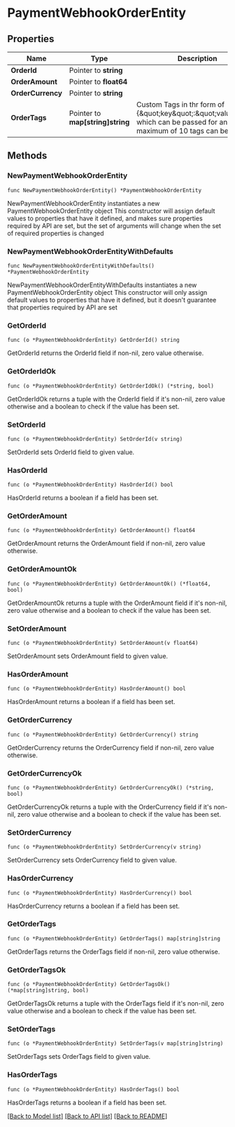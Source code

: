 # PaymentWebhookOrderEntity

## Properties

Name | Type | Description | Notes
------------ | ------------- | ------------- | -------------
**OrderId** | Pointer to **string** |  | [optional] 
**OrderAmount** | Pointer to **float64** |  | [optional] 
**OrderCurrency** | Pointer to **string** |  | [optional] 
**OrderTags** | Pointer to **map[string]string** | Custom Tags in thr form of {\&quot;key\&quot;:\&quot;value\&quot;} which can be passed for an order. A maximum of 10 tags can be added | [optional] 

## Methods

### NewPaymentWebhookOrderEntity

`func NewPaymentWebhookOrderEntity() *PaymentWebhookOrderEntity`

NewPaymentWebhookOrderEntity instantiates a new PaymentWebhookOrderEntity object
This constructor will assign default values to properties that have it defined,
and makes sure properties required by API are set, but the set of arguments
will change when the set of required properties is changed

### NewPaymentWebhookOrderEntityWithDefaults

`func NewPaymentWebhookOrderEntityWithDefaults() *PaymentWebhookOrderEntity`

NewPaymentWebhookOrderEntityWithDefaults instantiates a new PaymentWebhookOrderEntity object
This constructor will only assign default values to properties that have it defined,
but it doesn't guarantee that properties required by API are set

### GetOrderId

`func (o *PaymentWebhookOrderEntity) GetOrderId() string`

GetOrderId returns the OrderId field if non-nil, zero value otherwise.

### GetOrderIdOk

`func (o *PaymentWebhookOrderEntity) GetOrderIdOk() (*string, bool)`

GetOrderIdOk returns a tuple with the OrderId field if it's non-nil, zero value otherwise
and a boolean to check if the value has been set.

### SetOrderId

`func (o *PaymentWebhookOrderEntity) SetOrderId(v string)`

SetOrderId sets OrderId field to given value.

### HasOrderId

`func (o *PaymentWebhookOrderEntity) HasOrderId() bool`

HasOrderId returns a boolean if a field has been set.

### GetOrderAmount

`func (o *PaymentWebhookOrderEntity) GetOrderAmount() float64`

GetOrderAmount returns the OrderAmount field if non-nil, zero value otherwise.

### GetOrderAmountOk

`func (o *PaymentWebhookOrderEntity) GetOrderAmountOk() (*float64, bool)`

GetOrderAmountOk returns a tuple with the OrderAmount field if it's non-nil, zero value otherwise
and a boolean to check if the value has been set.

### SetOrderAmount

`func (o *PaymentWebhookOrderEntity) SetOrderAmount(v float64)`

SetOrderAmount sets OrderAmount field to given value.

### HasOrderAmount

`func (o *PaymentWebhookOrderEntity) HasOrderAmount() bool`

HasOrderAmount returns a boolean if a field has been set.

### GetOrderCurrency

`func (o *PaymentWebhookOrderEntity) GetOrderCurrency() string`

GetOrderCurrency returns the OrderCurrency field if non-nil, zero value otherwise.

### GetOrderCurrencyOk

`func (o *PaymentWebhookOrderEntity) GetOrderCurrencyOk() (*string, bool)`

GetOrderCurrencyOk returns a tuple with the OrderCurrency field if it's non-nil, zero value otherwise
and a boolean to check if the value has been set.

### SetOrderCurrency

`func (o *PaymentWebhookOrderEntity) SetOrderCurrency(v string)`

SetOrderCurrency sets OrderCurrency field to given value.

### HasOrderCurrency

`func (o *PaymentWebhookOrderEntity) HasOrderCurrency() bool`

HasOrderCurrency returns a boolean if a field has been set.

### GetOrderTags

`func (o *PaymentWebhookOrderEntity) GetOrderTags() map[string]string`

GetOrderTags returns the OrderTags field if non-nil, zero value otherwise.

### GetOrderTagsOk

`func (o *PaymentWebhookOrderEntity) GetOrderTagsOk() (*map[string]string, bool)`

GetOrderTagsOk returns a tuple with the OrderTags field if it's non-nil, zero value otherwise
and a boolean to check if the value has been set.

### SetOrderTags

`func (o *PaymentWebhookOrderEntity) SetOrderTags(v map[string]string)`

SetOrderTags sets OrderTags field to given value.

### HasOrderTags

`func (o *PaymentWebhookOrderEntity) HasOrderTags() bool`

HasOrderTags returns a boolean if a field has been set.


[[Back to Model list]](../README.md#documentation-for-models) [[Back to API list]](../README.md#documentation-for-api-endpoints) [[Back to README]](../README.md)


